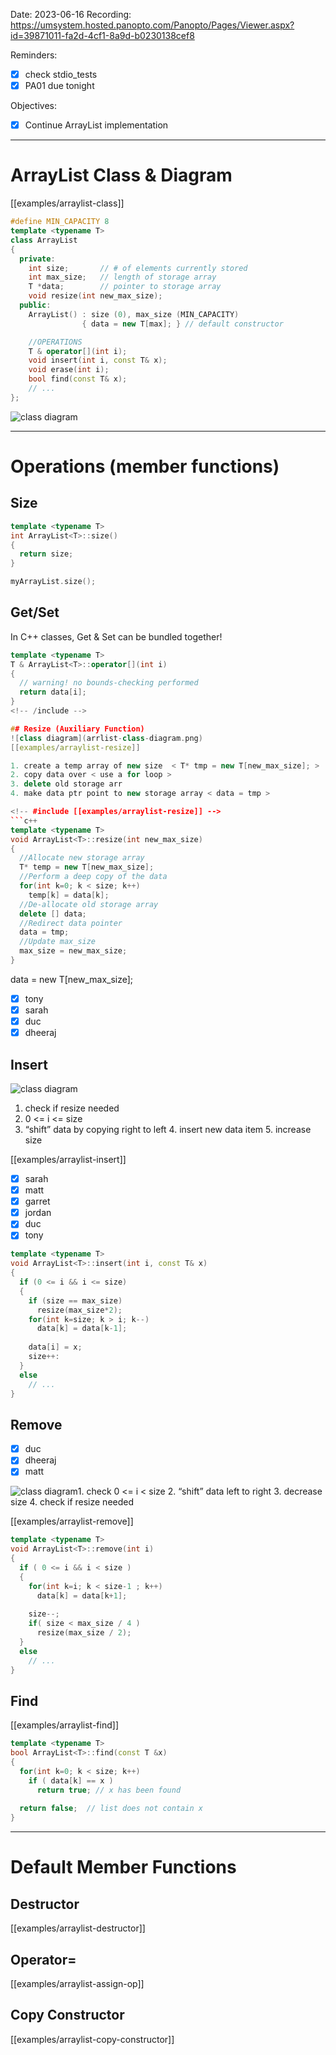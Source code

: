 

Date: 2023-06-16
Recording: https://umsystem.hosted.panopto.com/Panopto/Pages/Viewer.aspx?id=39871011-fa2d-4cf1-8a9d-b0230138cef8

Reminders:
* [x] check stdio_tests
* [x] PA01 due tonight

Objectives:
* [x] Continue ArrayList implementation

---


# ArrayList Class & Diagram

[[examples/arraylist-class]]
<!-- #include [[examples/arraylist-class]] -->
```c++
#define MIN_CAPACITY 8
template <typename T>
class ArrayList
{
  private:
    int size;       // # of elements currently stored
    int max_size;   // length of storage array
    T *data;        // pointer to storage array
    void resize(int new_max_size);
  public:
    ArrayList() : size (0), max_size (MIN_CAPACITY) 
                { data = new T[max]; } // default constructor

    //OPERATIONS
    T & operator[](int i);
    void insert(int i, const T& x);
    void erase(int i);
    bool find(const T& x);
    // ... 
};
```
<!-- /include -->


![class diagram](arrlist-class-diagram.png)

---

# Operations (member functions)

## Size

```c++
template <typename T>
int ArrayList<T>::size()
{
  return size;
}

myArrayList.size();
```


## Get/Set

In C++ classes, Get & Set can be bundled together!


<!-- #include [[examples/arraylist-bracket-op]] -->
```c++
template <typename T>
T & ArrayList<T>::operator[](int i)
{
  // warning! no bounds-checking performed
  return data[i];
}
<!-- /include -->

## Resize (Auxiliary Function)
![class diagram](arrlist-class-diagram.png)
[[examples/arraylist-resize]]

1. create a temp array of new size  < T* tmp = new T[new_max_size]; >
2. copy data over < use a for loop >
3. delete old storage arr
4. make data ptr point to new storage array < data = tmp >

<!-- #include [[examples/arraylist-resize]] -->
```c++
template <typename T>
void ArrayList<T>::resize(int new_max_size)
{
  //Allocate new storage array
  T* temp = new T[new_max_size];
  //Perform a deep copy of the data
  for(int k=0; k < size; k++)
    temp[k] = data[k];
  //De-allocate old storage array
  delete [] data;
  //Redirect data pointer
  data = tmp;
  //Update max_size
  max_size = new_max_size;
}
```
<!-- /include -->



data = new T[new_max_size];
* [x] tony
* [x] sarah
* [x] duc
* [x] dheeraj

## Insert
![class diagram](arrlist-class-diagram.png)
1. check if resize needed
2. 0 <= i <= size
3. “shift” data by copying right to left
   4. insert new data item
   5. increase size
   
[[examples/arraylist-insert]]
* [x] sarah
* [x] matt
* [x] garret
* [x] jordan
* [x] duc
* [x] tony

<!-- #include [[examples/arraylist-insert]] -->
```c++
template <typename T>
void ArrayList<T>::insert(int i, const T& x)
{
  if (0 <= i && i <= size)
  {
    if (size == max_size)
      resize(max_size*2);
    for(int k=size; k > i; k--)
      data[k] = data[k-1];
    
    data[i] = x;
    size++:
  }
  else
    // ...
}
```
<!-- /include -->


## Remove
* [x] duc
* [x] dheeraj
* [x] matt
      
![class diagram](arrlist-class-diagram.png)1. check 0 <= i < size
2. “shift” data left to right
3. decrease size
4. check if resize needed

[[examples/arraylist-remove]]

<!-- #include [[examples/arraylist-remove]] -->
```c++
template <typename T>
void ArrayList<T>::remove(int i)
{  
  if ( 0 <= i && i < size )
  {
    for(int k=i; k < size-1 ; k++)
      data[k] = data[k+1];
    
    size--;
    if( size < max_size / 4 )
      resize(max_size / 2);
  }
  else
    // ...
}
```
<!-- /include -->


## Find

[[examples/arraylist-find]]
<!-- #include [[examples/arraylist-find]] -->
```c++
template <typename T>
bool ArrayList<T>::find(const T &x)
{
  for(int k=0; k < size; k++)
    if ( data[k] == x )
      return true; // x has been found
  
  return false;  // list does not contain x
}
```
<!-- /include -->


---

# Default Member Functions

## Destructor

[[examples/arraylist-destructor]]

## Operator=

[[examples/arraylist-assign-op]]

## Copy Constructor

[[examples/arraylist-copy-constructor]]
